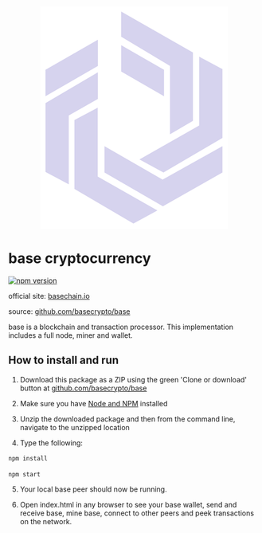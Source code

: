 
<p align="center">

  <img width="377" height="447" src="https://raw.githubusercontent.com/basecrypto/base/master/logo.png">

</p>

# base cryptocurrency


[![npm version](https://badge.fury.io/js/basechain.svg)](https://badge.fury.io/js/basechain)

official site: [basechain.io](http://basechain.io)

source: [github.com/basecrypto/base](httphttps://github.com/basecrypto/base)



base is a blockchain and transaction processor. This implementation includes a full node, miner and wallet.

## How to install and run

1. Download this package as a ZIP using the green 'Clone or download' button at [github.com/basecrypto/base](https://github.com/basecrypto/base) 

2. Make sure you have [Node and NPM](https://nodejs.org/en/) installed

3. Unzip the downloaded package and then from the command line, navigate to the unzipped location

4. Type the following:

```
npm install

npm start

```

5. Your local base peer should now be running. 

6. Open index.html in any browser to see your base wallet, send and receive base, mine base, connect to other peers and peek transactions on the network.
